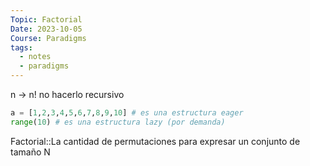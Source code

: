 ```yaml
---
Topic: Factorial
Date: 2023-10-05
Course: Paradigms
tags:
  - notes
  - paradigms
---
```

n -> n!
no hacerlo recursivo

```python
a = [1,2,3,4,5,6,7,8,9,10] # es una estructura eager
range(10) # es una estructura lazy (por demanda)

```

Factorial::La cantidad de permutaciones para expresar un conjunto de tamaño N